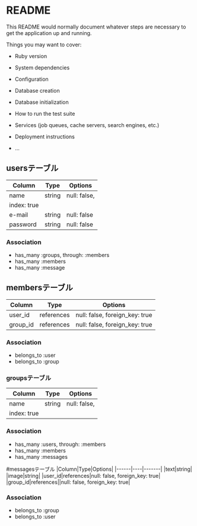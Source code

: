 # README

This README would normally document whatever steps are necessary to get the
application up and running.

Things you may want to cover:

* Ruby version

* System dependencies

* Configuration

* Database creation

* Database initialization

* How to run the test suite

* Services (job queues, cache servers, search engines, etc.)

* Deployment instructions

* ...

## usersテーブル
|Column|Type|Options|
|------|----|-------|
|name|string|null: false, 
index: true|
|e-mail|string|null: false|
|password|string|null: false|

### Association
- has_many :groups, through: :members
- has_many :members
- has_many :message

## membersテーブル
|Column|Type|Options|
|------|----|-------|
|user_id|references|null: false, foreign_key: true|
|group_id|references|null: false, foreign_key: true|

### Association
- belongs_to :user
- belongs_to :group
### groupsテーブル
|Column|Type|Options|
|------|----|-------|
|name|string|null: false,
index: true|

### Association
- has_many :users, through: :members
- has_many :members
- has_many :messages


#messagesテーブル
|Column|Type|Options|
|------|----|-------|
|text|string|
|image|string|
|user_id|references|null: false, foreign_key: true|
|group_id|references||null: false, foreign_key: true|

### Association
- belongs_to :group 
- belongs_to :user 

